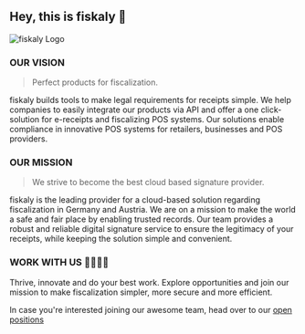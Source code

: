 ## Hey, this is fiskaly 👋

![fiskaly Logo](https://www.fiskaly.com/fiskaly_logo.svg)

### OUR VISION

> Perfect products for fiscalization.

fiskaly builds tools to make legal requirements for receipts simple. We help companies to easily integrate our products via API and offer a one click-solution for e-receipts and fiscalizing POS systems. Our solutions enable compliance in innovative POS systems for retailers, businesses and POS providers.

### OUR MISSION

> We strive to become the best cloud based signature provider.

fiskaly is the leading provider for a cloud-based solution regarding fiscalization in Germany and Austria. We are on a mission to make the world a safe and fair place by enabling trusted records. Our team provides a robust and reliable digital signature service to ensure the legitimacy of your receipts, while keeping the solution simple and convenient.

### WORK WITH US 👩‍💻🧑‍💻

Thrive, innovate and do your best work. Explore opportunities and join our mission to make fiscalization simpler, more secure and more efficient.

In case you're interested joining our awesome team, head over to our [open positions](https://www.fiskaly.com/jobs)
